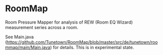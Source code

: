 # RoomMap
Room Pressure Mapper for analysis of REW (Room EQ Wizard) measurement series across a room.

See Main.java (https://github.com/Tunetown/RoomMap/blob/master/src/de/tunetown/roommap/main/Main.java) for details. This is in experimental state. 
